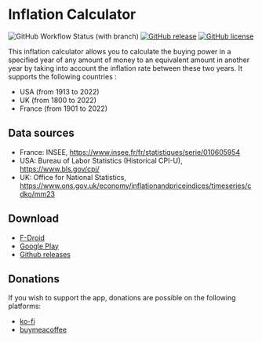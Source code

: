 # Inflation Calculator

![GitHub Workflow Status (with branch)](https://img.shields.io/github/actions/workflow/status/corenting/InflationCalculator/ci.yml?branch=master)
[![GitHub release](https://img.shields.io/github/release/corenting/InflationCalculator.svg)](https://github.com/corenting/InflationCalculator/releases)
[![GitHub license](https://img.shields.io/github/license/corenting/InflationCalculator.svg)](https://github.com/corenting/InflationCalculator/blob/master/LICENSE)

This inflation calculator allows you to calculate the buying power in a specified year of any amount of money to an equivalent amount in another year by taking into account the inflation rate between these two years.
It supports the following countries :
- USA (from 1913 to 2022)
- UK (from 1800 to 2022)
- France (from 1901 to 2022)

## Data sources
- France: INSEE, https://www.insee.fr/fr/statistiques/serie/010605954
- USA: Bureau of Labor Statistics (Historical CPI-U), https://www.bls.gov/cpi/
- UK: Office for National Statistics, https://www.ons.gov.uk/economy/inflationandpriceindices/timeseries/cdko/mm23

## Download

- [F-Droid](https://f-droid.org/packages/fr.corenting.convertisseureurofranc/)
- [Google Play](https://play.google.com/store/apps/details?id=fr.corenting.convertisseureurofranc&utm_source=github_readme)
- [Github releases](https://github.com/corenting/InflationCalculator/releases/latest)

## Donations

If you wish to support the app, donations are possible on the following platforms:
- [ko-fi](https://ko-fi.com/corenting)
- [buymeacoffee](https://www.buymeacoffee.com/corenting)

